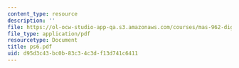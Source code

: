```yaml
---
content_type: resource
description: ''
file: https://ol-ocw-studio-app-qa.s3.amazonaws.com/courses/mas-962-digital-typography-fall-1997/d95d3c43bc0b83c34c3df13d741c6411_ps6.pdf
file_type: application/pdf
resourcetype: Document
title: ps6.pdf
uid: d95d3c43-bc0b-83c3-4c3d-f13d741c6411
---
```

